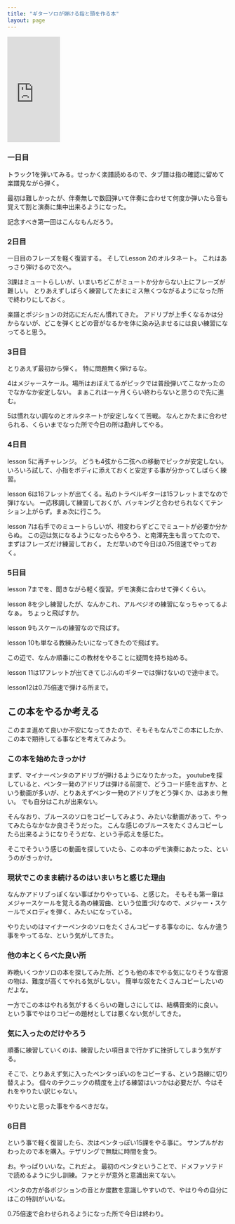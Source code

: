 ```yaml
---
title: "ギターソロが弾ける指と頭を作る本"
layout: page	
---
```


<iframe style="width:120px;height:240px;" marginwidth="0" marginheight="0" scrolling="no" frameborder="0" src="https://rcm-fe.amazon-adsystem.com/e/cm?ref=qf_sp_asin_til&t=karino203-22&m=amazon&o=9&p=8&l=as1&IS1=1&detail=1&asins=B06XHHQCT6&bc1=ffffff&lt1=_top&fc1=333333&lc1=0066c0&bg1=ffffff&f=ifr"> </iframe>

### 一日目

トラック1を弾いてみる。せっかく楽譜読めるので、タブ譜は指の確認に留めて楽譜見ながら弾く。

最初は難しかったが、伴奏無しで数回弾いて伴奏に合わせて何度か弾いたら音も覚えて割と演奏に集中出来るようになった。

記念すべき第一回はこんなもんだろう。

### 2日目

一日目のフレーズを軽く復習する。
そしてLesson 2のオルタネート。
これはあっさり弾けるので次へ。

3課はミュートらしいが、いまいちどこがミュートか分からない上にフレーズが難しい。
とりあえずしぱらく練習してたまにミス無くつながるようになった所で終わりにしておく。

楽譜とポジションの対応にだんだん慣れてきた。
アドリブが上手くなるかは分からないが、どこを弾くとどの音がなるかを体に染み込ませるには良い練習になってると思う。

### 3日目

とりあえず最初から弾く。
特に問題無く弾けるな。

4はメジャースケール。場所はおぼえてるがピックでは普段弾いてこなかったのでなかなか安定しない。
まぁこれは一ヶ月くらい終わらないと思うので先に進む。

5は慣れない調なのとオルタネートが安定しなくて苦戦。
なんとかたまに合わせられる、くらいまでなった所で今日の所は勘弁してやる。

### 4日目

lesson 5に再チャレンジ。
どうも4弦から二弦への移動でピックが安定しない。
いろいろ試して、小指をボディに添えておくと安定する事が分かってしばらく練習。

lesson 6は16フレットが出てくる。私のトラベルギターは15フレットまでなので弾けない。
一応移調して練習しておくが、バッキングと合わせられなくてテンション上がらず。まぁ次に行こう。

lesson 7は右手でのミュートらしいが、相変わらずどこでミュートが必要か分からぬ。
この辺は気になるようになったらやろう、と南澤先生も言ってたので、まずはフレーズだけ練習しておく。
ただ早いので今日は0.75倍速でやっておく。

### 5日目

lesson 7までを、聞きながら軽く復習。デモ演奏に合わせて弾くくらい。

lesson  8を少し練習したが、なんかこれ、アルペジオの練習になっちゃってるよなぁ。
ちょっと飛ばすか。

lesson 9もスケールの練習なので飛ばす。

lesson 10も単なる教練みたいになってきたので飛ばす。

この辺で、なんか順番にこの教材をやることに疑問を持ち始める。

lesson 11は17フレットが出てきてじぶんのギターでは弾けないので途中まで。

lesson12は0.75倍速で弾ける所まで。

## この本をやるか考える

このまま進めて良いか不安になってきたので、そもそもなんでこの本にしたか、この本で期待してる事などを考えてみよう。

### この本を始めたきっかけ

まず、マイナーペンタのアドリブが弾けるようになりたかった。
youtubeを探していると、ペンタ一発のアドリブは弾ける前提で、どうコード感を出すか、という動画が多いが、とりあえずペンタ一発のアドリブをどう弾くか、はあまり無い。
でも自分はこれが出来ない。

そんなおり、ブルースのソロをコピーしてみよう、みたいな動画があって、やってみたらなかなか良さそうだった。
こんな感じのブルースをたくさんコピーしたら出来るようになりそうだな、という手応えを感じた。

そこでそういう感じの動画を探していたら、この本のデモ演奏にあたった、というのがきっかけ。

### 現状でこのまま続けるのはいまいちと感じた理由

なんかアドリブっぽくない事ばかりやっている、と感じた。
そもそも第一章はメジャースケールを覚える為の練習曲、という位置づけなので、メジャー・スケールでメロディを弾く、みたいになっている。

やりたいのはマイナーペンタのソロをたくさんコピーする事なのに、なんか違う事をやってるな、という気がしてきた。

### 他の本とくらべた良い所

昨晩いくつかソロの本を探してみた所、どうも他の本でやる気になりそうな音源の物は、難度が高くてやれる気がしない。
簡単な奴をたくさんコピーしたいのだよな。

一方でこの本はやれる気がするくらいの難しさにしては、結構音楽的に良い。
という事でやはりコピーの題材としては悪くない気がしてきた。

### 気に入ったのだけやろう

順番に練習していくのは、練習したい項目まで行かずに挫折してしまう気がする。

そこで、とりあえず気に入ったペンタっぽいのをコピーする、という路線に切り替えよう。
個々のテクニックの精度を上げる練習はいつかは必要だが、今はそれをやりたい訳じゃない。

やりたいと思った事をやるべきだな。

### 6日目

という事で軽く復習したら、次はペンタっぽい15課をやる事に。
サンプルがおわったので本を購入。テザリングで無駄に時間を食う。

お。やっぱりいいな。これだよ。
最初のペンタということで、ドメファソテドで読めるように少し訓練。ファとテが意外と意識出来てない。

ペンタの方が各ポジションの音とか度数を意識しやすいので、やはり今の自分にはこの特訓がいいな。

0.75倍速で合わせられるようになった所で今日は終わり。

